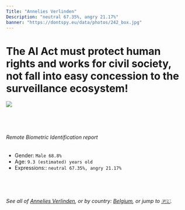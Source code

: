 ```yaml
---
Title: "Annelies Verlinden"
Description: "neutral 67.35%, angry 21.17%"
banner: "https://dontspy.eu/data/photos/242_box.jpg"
---
```


# The AI Act must protect human rights and works for civil society, not fall into easy concession to the surveillance ecosystem!

<link rel="stylesheet" type="text/css" href="/css/blog.css" />

<div class="is-fake" hidden>

_This is a **fake picture**_, we collect these anyway [because the AI Act](why-deepfake) negotiation moves in a way that would create more mess in our lives! for a longer explanation, read [The Dual Threat: How Losing the Biometric Battle Fuels Deepfake Proliferation](/blog/the-dual-threat-how-losing-the-biometric-battle-fuels-deepfake-proliferation/)

</div>

<!-- <img src="https://dontspy.eu/data/photos/54_box.jpg" /> -->
<img src="https://dontspy.eu/data/photos/242_box.jpg" />

## <br>

###### Remote Biometric Identification report

* <span class="label">Gender:</span> `Male 68.8%`
* <span class="label">Age:</span> `9.3 (estimated) years old`
* <span class="label">Expressions::</span> `neutral 67.35%, angry 21.17%`

## <br>

###### See all of [Annelies Verlinden](/policymaker#Annelies%20Verlinden), or by country: [Belgium](/country#Belgium), or jump to [🇵🇱](/x/185).

## <br>